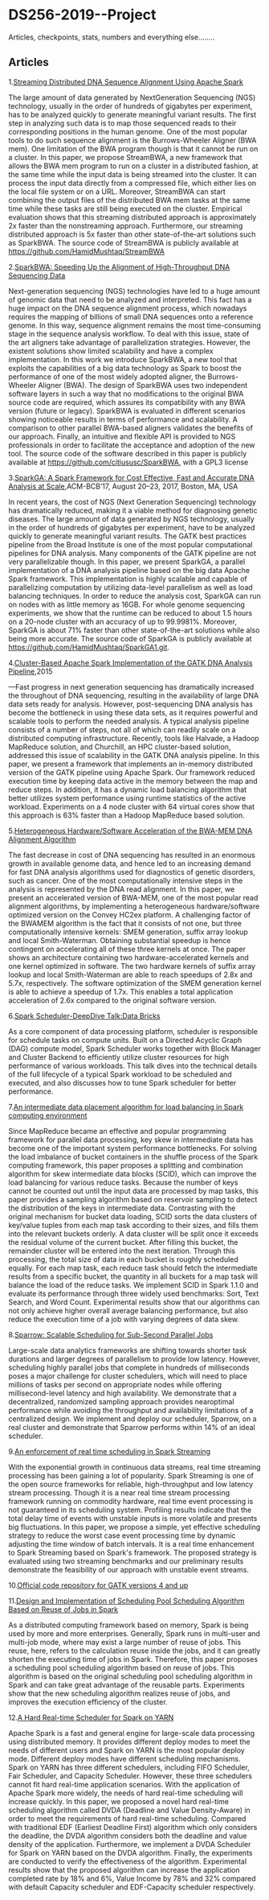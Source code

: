 # DS256-2019--Project
Articles, checkpoints, stats, numbers and everything else........
## Articles

1.[Streaming Distributed DNA Sequence Alignment Using Apache Spark](https://ieeexplore.ieee.org/stamp/stamp.jsp?tp=&arnumber=8251287)

The large amount of data generated by NextGeneration Sequencing (NGS) technology, usually in the order
of hundreds of gigabytes per experiment, has to be analyzed
quickly to generate meaningful variant results. The first step
in analyzing such data is to map those sequenced reads to
their corresponding positions in the human genome. One of
the most popular tools to do such sequence alignment is the
Burrows-Wheeler Aligner (BWA mem). One limitation of the
BWA program though is that it cannot be run on a cluster.
In this paper, we propose StreamBWA, a new framework
that allows the BWA mem program to run on a cluster in
a distributed fashion, at the same time while the input data
is being streamed into the cluster. It can process the input
data directly from a compressed file, which either lies on the
local file system or on a URL. Moreover, StreamBWA can start
combining the output files of the distributed BWA mem tasks
at the same time while these tasks are still being executed
on the cluster. Empirical evaluation shows that this streaming
distributed approach is approximately 2x faster than the nonstreaming approach. Furthermore, our streaming distributed
approach is 5x faster than other state-of-the-art solutions such
as SparkBWA. The source code of StreamBWA is publicly
available at https://github.com/HamidMushtaq/StreamBWA

2.[SparkBWA: Speeding Up the Alignment of High-Throughput DNA Sequencing Data](https://journals.plos.org/plosone/article?id=10.1371/journal.pone.0155461)

Next-generation sequencing (NGS) technologies have led to a huge amount of genomic data that need to be analyzed and interpreted. This fact has a huge impact on the DNA sequence alignment process, which nowadays requires the mapping of billions of small DNA sequences onto a reference genome. In this way, sequence alignment remains the most time-consuming stage in the sequence analysis workflow. To deal with this issue, state of the art aligners take advantage of parallelization strategies. However, the existent solutions show limited scalability and have a complex implementation. In this work we introduce SparkBWA, a new tool that exploits the capabilities of a big data technology as Spark to boost the performance of one of the most widely adopted aligner, the Burrows-Wheeler Aligner (BWA). The design of SparkBWA uses two independent software layers in such a way that no modifications to the original BWA source code are required, which assures its compatibility with any BWA version (future or legacy). SparkBWA is evaluated in different scenarios showing noticeable results in terms of performance and scalability. A comparison to other parallel BWA-based aligners validates the benefits of our approach. Finally, an intuitive and flexible API is provided to NGS professionals in order to facilitate the acceptance and adoption of the new tool. The source code of the software described in this paper is publicly available at https://github.com/citiususc/SparkBWA, with a GPL3 license

3.[SparkGA: A Spark Framework for Cost Effective, Fast and Accurate DNA Analysis at Scale](https://ce-publications.et.tudelft.nl/publications/1619_sparkga_a_spark_framework_for_cost_effective_fast_and_acc.pdf),ACM-BCB’17, August 20–23, 2017, Boston, MA, USA

In recent years, the cost of NGS (Next Generation Sequencing)
technology has dramatically reduced, making it a viable method for
diagnosing genetic diseases. The large amount of data generated by
NGS technology, usually in the order of hundreds of gigabytes per
experiment, have to be analyzed quickly to generate meaningful
variant results. The GATK best practices pipeline from the Broad
Institute is one of the most popular computational pipelines for
DNA analysis. Many components of the GATK pipeline are not very
parallelizable though. In this paper, we present SparkGA, a parallel
implementation of a DNA analysis pipeline based on the big data
Apache Spark framework. This implementation is highly scalable
and capable of parallelizing computation by utilizing data-level
parallelism as well as load balancing techniques. In order to reduce
the analysis cost, SparkGA can run on nodes with as little memory
as 16GB. For whole genome sequencing experiments, we show that
the runtime can be reduced to about 1.5 hours on a 20-node cluster
with an accuracy of up to 99.9981%. Moreover, SparkGA is about
71% faster than other state-of-the-art solutions while also being
more accurate. The source code of SparkGA is publicly available at
https://github.com/HamidMushtaq/SparkGA1.git.

4.[Cluster-Based Apache Spark Implementation of the GATK DNA Analysis Pipeline](https://ieeexplore.ieee.org/stamp/stamp.jsp?tp=&arnumber=7359893),2015

—Fast progress in next generation sequencing has
dramatically increased the throughout of DNA sequencing, resulting in the availability of large DNA data sets ready for
analysis. However, post-sequencing DNA analysis has become the
bottleneck in using these data sets, as it requires powerful and
scalable tools to perform the needed analysis. A typical analysis
pipeline consists of a number of steps, not all of which can readily
scale on a distributed computing infrastructure. Recently, tools
like Halvade, a Hadoop MapReduce solution, and Churchill, an
HPC cluster-based solution, addressed this issue of scalability in
the GATK DNA analysis pipeline. In this paper, we present a
framework that implements an in-memory distributed version of
the GATK pipeline using Apache Spark. Our framework reduced
execution time by keeping data active in the memory between
the map and reduce steps. In addition, it has a dynamic load
balancing algorithm that better utilizes system performance using
runtime statistics of the active workload. Experiments on a 4 node
cluster with 64 virtual cores show that this approach is 63% faster
than a Hadoop MapReduce based solution.

5.[Heterogeneous Hardware/Software Acceleration of the BWA-MEM DNA Alignment Algorithm ](https://ieeexplore.ieee.org/stamp/stamp.jsp?tp=&arnumber=7372576)

The fast decrease in cost of DNA sequencing has
resulted in an enormous growth in available genome data,
and hence led to an increasing demand for fast DNA analysis
algorithms used for diagnostics of genetic disorders, such as
cancer. One of the most computationally intensive steps in the
analysis is represented by the DNA read alignment. In this
paper, we present an accelerated version of BWA-MEM, one of
the most popular read alignment algorithms, by implementing
a heterogeneous hardware/software optimized version on the
Convey HC2ex platform. A challenging factor of the BWAMEM algorithm is the fact that it consists of not one, but
three computationally intensive kernels: SMEM generation, suffix
array lookup and local Smith-Waterman. Obtaining substantial
speedup is hence contingent on accelerating all of these three
kernels at once. The paper shows an architecture containing
two hardware-accelerated kernels and one kernel optimized in
software. The two hardware kernels of suffix array lookup
and local Smith-Waterman are able to reach speedups of 2.8x
and 5.7x, respectively. The software optimization of the SMEM
generation kernel is able to achieve a speedup of 1.7x. This
enables a total application acceleration of 2.6x compared to the
original software version.

6.[Spark Scheduler-DeepDive Talk:Data Bricks](https://databricks.com/session/apache-spark-scheduler)

As a core component of data processing platform, scheduler is responsible for schedule tasks on compute units. Built on a Directed Acyclic Graph (DAG) compute model, Spark Scheduler works together with Block Manager and Cluster Backend to efficiently utilize cluster resources for high performance of various workloads. This talk dives into the technical details of the full lifecycle of a typical Spark workload to be scheduled and executed, and also discusses how to tune Spark scheduler for better performance.



7.[An intermediate data placement algorithm for load balancing in Spark computing environment](https://www.sciencedirect.com/science/article/pii/S0167739X16302126)

Since MapReduce became an effective and popular programming framework for parallel data processing, key skew in intermediate data has become one of the important system performance bottlenecks. For solving the load imbalance of bucket containers in the shuffle process of the Spark computing framework, this paper proposes a splitting and combination algorithm for skew intermediate data blocks (SCID), which can improve the load balancing for various reduce tasks. Because the number of keys cannot be counted out until the input data are processed by map tasks, this paper provides a sampling algorithm based on reservoir sampling to detect the distribution of the keys in intermediate data. Contrasting with the original mechanism for bucket data loading, SCID sorts the data clusters of key/value tuples from each map task according to their sizes, and fills them into the relevant buckets orderly. A data cluster will be split once it exceeds the residual volume of the current bucket. After filling this bucket, the remainder cluster will be entered into the next iteration. Through this processing, the total size of data in each bucket is roughly scheduled equally. For each map task, each reduce task should fetch the intermediate results from a specific bucket, the quantity in all buckets for a map task will balance the load of the reduce tasks. We implement SCID in Spark 1.1.0 and evaluate its performance through three widely used benchmarks: Sort, Text Search, and Word Count. Experimental results show that our algorithms can not only achieve higher overall average balancing performance, but also reduce the execution time of a job with varying degrees of data skew.

8.[Sparrow: Scalable Scheduling for Sub-Second Parallel Jobs](https://www2.eecs.berkeley.edu/Pubs/TechRpts/2013/EECS-2013-29.pdf)

Large-scale data analytics frameworks are shifting towards shorter task durations and larger degrees of parallelism to provide low latency. However, scheduling
highly parallel jobs that complete in hundreds of milliseconds poses a major challenge for cluster schedulers,
which will need to place millions of tasks per second
on appropriate nodes while offering millisecond-level latency and high availability. We demonstrate that a decentralized, randomized sampling approach provides nearoptimal performance while avoiding the throughput and
availability limitations of a centralized design. We implement and deploy our scheduler, Sparrow, on a real cluster
and demonstrate that Sparrow performs within 14% of an
ideal scheduler.

9.[An enforcement of real time scheduling in Spark Streaming](https://ieeexplore.ieee.org/abstract/document/7393730)

With the exponential growth in continuous data streams, real time streaming processing has been gaining a lot of popularity. Spark Streaming is one of the open source frameworks for reliable, high-throughput and low latency stream processing. Though it is a near real time stream processing framework running on commodity hardware, real time event processing is not guaranteed in its scheduling system. Profiling results indicate that the total delay time of events with unstable inputs is more volatile and presents big fluctuations. In this paper, we propose a simple, yet effective scheduling strategy to reduce the worst case event processing time by dynamic adjusting the time window of batch intervals. It is a real time enhancement to Spark Streaming based on Spark's framework. The proposed strategy is evaluated using two streaming benchmarks and our preliminary results demonstrate the feasibility of our approach with unstable event streams.

10.[Official code repository for GATK versions 4 and up](https://github.com/broadinstitute/gatk)


11.[Design and Implementation of Scheduling Pool Scheduling Algorithm Based on Reuse of Jobs in Spark](https://ieeexplore.ieee.org/document/7866139)

As a distributed computing framework based on memory, Spark is being used by more and more enterprises. Generally, Spark runs in multi-user and multi-job mode, where may exist a large number of reuse of jobs. This reuse, here, refers to the calculation reuse inside the jobs, and it can greatly shorten the executing time of jobs in Spark. Therefore, this paper proposes a scheduling pool scheduling algorithm based on reuse of jobs. This algorithm is based on the original scheduling pool scheduling algorithm in Spark and can take great advantage of the reusable parts. Experiments show that the new scheduling algorithm realizes reuse of jobs, and improves the execution efficiency of the cluster.

12.[A Hard Real-time Scheduler for Spark on YARN](https://ieeexplore.ieee.org/document/8411083)

Apache Spark is a fast and general engine for large-scale data processing using distributed memory. It provides different deploy modes to meet the needs of different users and Spark on YARN is the most popular deploy mode. Different deploy modes have different scheduling mechanisms. Spark on YARN has three different schedulers, including FIFO Scheduler, Fair Scheduler, and Capacity Scheduler. However, these three schedulers cannot fit hard real-time application scenarios. With the application of Apache Spark more widely, the needs of hard real-time scheduling will increase quickly. In this paper, we proposed a novel hard real-time scheduling algorithm called DVDA (Deadline and Value Density-Aware) in order to meet the requirements of hard real-time scheduling. Compared with traditional EDF (Earliest Deadline First) algorithm which only considers the deadline, the DVDA algorithm considers both the deadline and value density of the application. Furthermore, we implement a DVDA Scheduler for Spark on YARN based on the DVDA algorithm. Finally, the experiments are conducted to verify the effectiveness of the algorithm. Experimental results show that the proposed algorithm can increase the application completed rate by 18% and 6%, Value Income by 78% and 32% compared with default Capacity scheduler and EDF-Capacity scheduler respectively.

